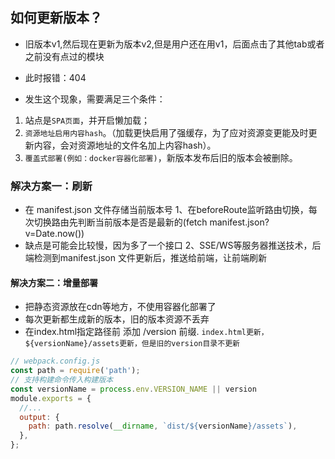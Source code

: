 ## 如何更新版本？
* 旧版本v1,然后现在更新为版本v2,但是用户还在用v1，后面点击了其他tab或者之前没有点过的模块
* 此时报错：404

* 发生这个现象，需要满足三个条件：
1. 站点是`SPA页面`，并开启懒加载；
2. `资源地址启用内容hash`。（加载更快启用了强缓存，为了应对资源变更能及时更新内容，会对资源地址的文件名加上内容hash）。
3. `覆盖式部署(例如：docker容器化部署)`，新版本发布后旧的版本会被删除。


### 解决方案一：刷新
* 在 manifest.json 文件存储当前版本号
1、在beforeRoute监听路由切换，每次切换路由先判断当前版本是否是最新的(fetch manifest.json?v=Date.now())
* 缺点是可能会比较慢，因为多了一个接口
2、SSE/WS等服务器推送技术，后端检测到manifest.json 文件更新后，推送给前端，让前端刷新

#### 解决方案二：增量部署
* 把静态资源放在cdn等地方，不使用容器化部署了
* 每次更新都生成新的版本，旧的版本资源不丢弃
* 在index.html指定路径前 添加 /version 前缀. `index.html更新，${versionName}/assets更新，但是旧的version目录不更新`
```javascript
// webpack.config.js
const path = require('path');
// 支持构建命令传入构建版本
const versionName = process.env.VERSION_NAME || version
module.exports = {
  //...
  output: {
    path: path.resolve(__dirname, `dist/${versionName}/assets`),
  },
};
```


